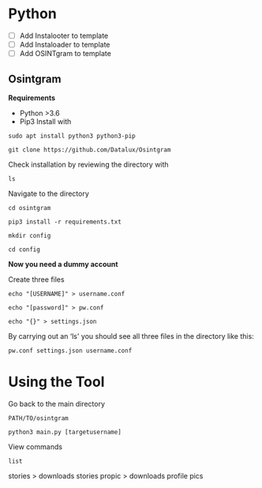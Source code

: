 
 # Python
 - [ ] Add Instalooter to template
 - [ ] Add Instaloader to template
 - [ ] Add OSINTgram to template

## Osintgram
**Requirements**
- Python >3.6
- Pip3
Install with
```
sudo apt install python3 python3-pip
```

```
git clone https://github.com/Datalux/Osintgram
```

Check installation by reviewing the directory with
```
ls
```

Navigate to the directory
```
cd osintgram
```

```
pip3 install -r requirements.txt
```

```
mkdir config
```

```
cd config
```

**Now you need a dummy account**

Create three files
```
echo "[USERNAME]" > username.conf
```

```
echo "[password]" > pw.conf
```

```
echo "{}" > settings.json
```

By carrying out an ‘ls' you should see all three files in the directory like this:

```
pw.conf settings.json username.conf
```

# Using the Tool

Go back to the main directory

```
PATH/TO/osintgram
```

```
python3 main.py [targetusername]
```
View commands
```
list
```

stories > downloads stories
propic > downloads profile pics
